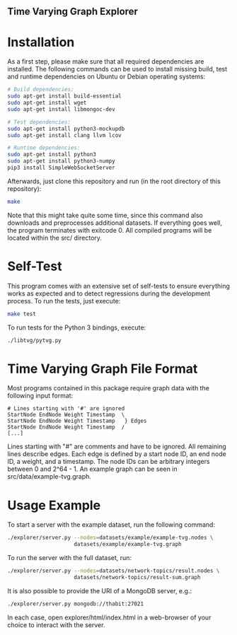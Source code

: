 ## Time Varying Graph Explorer

Installation
============

As a first step, please make sure that all required dependencies are installed.
The following commands can be used to install missing build, test and runtime
dependencies on Ubuntu or Debian operating systems:

```bash
# Build dependencies:
sudo apt-get install build-essential
sudo apt-get install wget
sudo apt-get install libmongoc-dev

# Test dependencies:
sudo apt-get install python3-mockupdb
sudo apt-get install clang llvm lcov

# Runtime dependencies:
sudo apt-get install python3
sudo apt-get install python3-numpy
pip3 install SimpleWebSocketServer
```

Afterwards, just clone this repository and run (in the root directory of this
repository):

```bash
make
```

Note that this might take quite some time, since this command also downloads
and preprocesses additional datasets. If everything goes well, the program
terminates with exitcode 0. All compiled programs will be located within the
src/ directory.

Self-Test
=========

This program comes with an extensive set of self-tests to ensure everything
works as expected and to detect regressions during the development process.
To run the tests, just execute:

```bash
make test
```

To run tests for the Python 3 bindings, execute:

```bash
./libtvg/pytvg.py
```

Time Varying Graph File Format
==============================

Most programs contained in this package require graph data with the following
input format:

```
# Lines starting with '#' are ignored
StartNode EndNode Weight Timestamp  \
StartNode EndNode Weight Timestamp   } Edges
StartNode EndNode Weight Timestamp  /
[...]
```

Lines starting with "#" are comments and have to be ignored. All remaining
lines describe edges. Each edge is defined by a start node ID, an end node ID,
a weight, and a timestamp. The node IDs can be arbitrary integers between 0 and
2^64 - 1. An example graph can be seen in src/data/example-tvg.graph.

Usage Example
=============

To start a server with the example dataset, run the following command:

```bash
./explorer/server.py --nodes=datasets/example/example-tvg.nodes \
                     datasets/example/example-tvg.graph
```

To run the server with the full dataset, run:

```bash
./explorer/server.py --nodes=datasets/network-topics/result.nodes \
                     datasets/network-topics/result-sum.graph
```

It is also possible to provide the URI of a MongoDB server, e.g.:

```bash
./explorer/server.py mongodb://thabit:27021
```

In each case, open explorer/html/index.html in a web-browser of your
choice to interact with the server.
